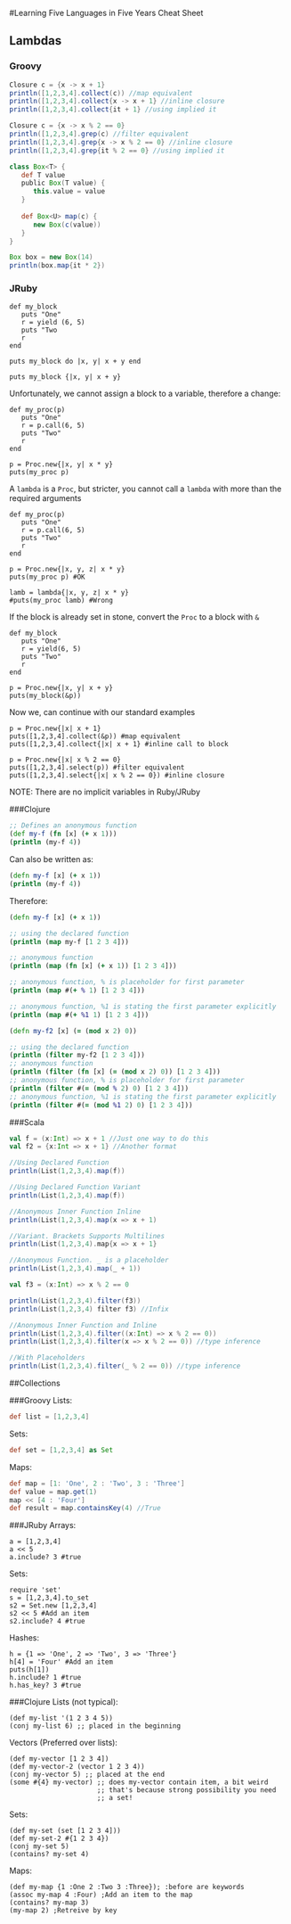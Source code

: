 #Learning Five Languages in Five Years Cheat Sheet

## Lambdas

### Groovy
```groovy
Closure c = {x -> x + 1}
println([1,2,3,4].collect(c)) //map equivalent
println([1,2,3,4].collect{x -> x + 1} //inline closure
println([1,2,3,4].collect{it + 1} //using implied it

Closure c = {x -> x % 2 == 0}
println([1,2,3,4].grep(c) //filter equivalent
println([1,2,3,4].grep{x -> x % 2 == 0} //inline closure
println([1,2,3,4].grep{it % 2 == 0} //using implied it

class Box<T> {
   def T value
   public Box(T value) {
      this.value = value
   }
 
   def Box<U> map(c) {
      new Box(c(value))
   }
}

Box box = new Box(14)
println(box.map{it * 2})
```


### JRuby

```jruby
def my_block
   puts "One"
   r = yield (6, 5)
   puts "Two
   r
end

puts my_block do |x, y| x + y end

puts my_block {|x, y| x + y}
```

Unfortunately, we cannot assign a block to a variable, therefore a change:

```jruby
def my_proc(p)
   puts "One"
   r = p.call(6, 5)
   puts "Two"
   r
end

p = Proc.new{|x, y| x * y}
puts(my_proc p)
```

A `lambda` is a `Proc`, but stricter, you cannot call a `lambda` with more than the required arguments

```jruby
def my_proc(p)
   puts "One"
   r = p.call(6, 5)
   puts "Two"
   r
end

p = Proc.new{|x, y, z| x * y}
puts(my_proc p) #OK

lamb = lambda{|x, y, z| x * y}
#puts(my_proc lamb) #Wrong
```

If the block is already set in stone, convert the `Proc` to a block with `&`
```jruby
def my_block
   puts "One"
   r = yield(6, 5)
   puts "Two"
   r
end

p = Proc.new{|x, y| x + y}
puts(my_block(&p))
```

Now we, can continue with our standard examples
```jruby
p = Proc.new{|x| x + 1}
puts([1,2,3,4].collect(&p)) #map equivalent
puts([1,2,3,4].collect{|x| x + 1} #inline call to block

p = Proc.new{|x| x % 2 == 0}
puts([1,2,3,4].select(p)) #filter equivalent
puts([1,2,3,4].select{|x| x % 2 == 0}) #inline closure
```

NOTE: There are no implicit variables in Ruby/JRuby


###Clojure
```clojure
;; Defines an anonymous function
(def my-f (fn [x] (+ x 1)))
(println (my-f 4))
```
Can also be written as:
```clojure
(defn my-f [x] (+ x 1))
(println (my-f 4))
```

Therefore:
```clojure
(defn my-f [x] (+ x 1))

;; using the declared function
(println (map my-f [1 2 3 4]))

;; anonymous function
(println (map (fn [x] (+ x 1)) [1 2 3 4]))

;; anonymous function, % is placeholder for first parameter
(println (map #(+ % 1) [1 2 3 4]))

;; anonymous function, %1 is stating the first parameter explicitly
(println (map #(+ %1 1) [1 2 3 4]))

(defn my-f2 [x] (= (mod x 2) 0))

;; using the declared function
(println (filter my-f2 [1 2 3 4]))
;; anonymous function
(println (filter (fn [x] (= (mod x 2) 0)) [1 2 3 4]))
;; anonymous function, % is placeholder for first parameter
(println (filter #(= (mod % 2) 0) [1 2 3 4]))
;; anonymous function, %1 is stating the first parameter explicitly
(println (filter #(= (mod %1 2) 0) [1 2 3 4]))
```
###Scala
```scala
val f = (x:Int) => x + 1 //Just one way to do this
val f2 = {x:Int => x + 1} //Another format

//Using Declared Function
println(List(1,2,3,4).map(f))

//Using Declared Function Variant
println(List(1,2,3,4).map(f))

//Anonymous Inner Function Inline
println(List(1,2,3,4).map(x => x + 1)

//Variant. Brackets Supports Multilines
println(List(1,2,3,4).map{x => x + 1}

//Anonymous Function. _ is a placeholder
println(List(1,2,3,4).map(_ + 1))

val f3 = (x:Int) => x % 2 == 0

println(List(1,2,3,4).filter(f3))
println(List(1,2,3,4) filter f3) //Infix

//Anonymous Inner Function and Inline
println(List(1,2,3,4).filter((x:Int) => x % 2 == 0))
println(List(1,2,3,4).filter(x => x % 2 == 0)) //type inference

//With Placeholders
println(List(1,2,3,4).filter(_ % 2 == 0)) //type inference
```

##Collections

###Groovy
Lists:
```groovy
def list = [1,2,3,4]
```

Sets:
```groovy
def set = [1,2,3,4] as Set
```

Maps:
```groovy
def map = [1: 'One', 2 : 'Two', 3 : 'Three']
def value = map.get(1)
map << [4 : 'Four']
def result = map.containsKey(4) //True
```

###JRuby
Arrays:
```jruby
a = [1,2,3,4]
a << 5
a.include? 3 #true
```

Sets:
```jruby
require 'set'
s = [1,2,3,4].to_set
s2 = Set.new [1,2,3,4]
s2 << 5 #Add an item
s2.include? 4 #true
```

Hashes:
```jruby
h = {1 => 'One', 2 => 'Two', 3 => 'Three'}
h[4] = 'Four' #Add an item
puts(h[1])
h.include? 1 #true
h.has_key? 3 #true
```

###Clojure
Lists (not typical):
```
(def my-list '(1 2 3 4 5))
(conj my-list 6) ;; placed in the beginning
```

Vectors (Preferred over lists):
```
(def my-vector [1 2 3 4])
(def my-vector-2 (vector 1 2 3 4))
(conj my-vector 5) ;; placed at the end
(some #{4} my-vector) ;; does my-vector contain item, a bit weird
                      ;; that's because strong possibility you need 
                      ;; a set!
```

Sets:
```
(def my-set (set [1 2 3 4]))
(def my-set-2 #{1 2 3 4})
(conj my-set 5)
(contains? my-set 4)
```

Maps:
```
(def my-map {1 :One 2 :Two 3 :Three}); :before are keywords
(assoc my-map 4 :Four) ;Add an item to the map
(contains? my-map 3)
(my-map 2) ;Retreive by key
```


